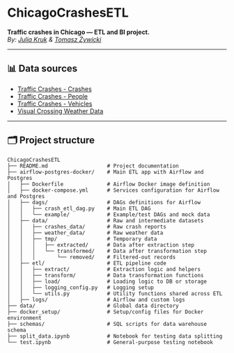 # ChicagoCrashesETL
**Traffic crashes in Chicago — ETL and BI project.**  <br>
*By: [Julia Kruk](https://github.com/krukj) & [Tomasz Żywicki](https://github.com/tomaszzywicki)*

---

## 📊 Data sources

- [Traffic Crashes - Crashes](https://data.cityofchicago.org/Transportation/Traffic-Crashes-Crashes/85ca-t3if/about_data)  
- [Traffic Crashes - People](https://data.cityofchicago.org/Transportation/Traffic-Crashes-People/u6pd-qa9d/about_data)  
- [Traffic Crashes - Vehicles](https://data.cityofchicago.org/Transportation/Traffic-Crashes-Vehicles/68nd-jvt3/about_data)  
- [Visual Crossing Weather Data](https://www.visualcrossing.com/weather-history/Chicago,%20IL,%20United%20States/us/last15days/)

---

## 🗂️ Project structure



```
ChicagoCrashesETL
├── README.md                   # Project documentation
├── airflow-postgres-docker/    # Main ETL app with Airflow and Postgres
│   ├── Dockerfile              # Airflow Docker image definition
│   ├── docker-compose.yml      # Services configuration for Airflow and Postgres
│   ├── dags/                   # DAGs definitions for Airflow
│   │   ├── crash_etl_dag.py    # Main ETL DAG
│   │   └── example/            # Example/test DAGs and mock data
│   ├── data/                   # Raw and intermediate datasets
│   │   ├── crashes_data/       # Raw crash reports
│   │   ├── weather_data/       # Raw weather data
│   │   ├── tmp/                # Temporary data
│   │   │   ├── extracted/      # Data after extraction step
│   │   │   └── transformed/    # Data after transformation step
│   │   │       └── removed/    # Filtered-out records
│   ├── etl/                    # ETL pipeline code
│   │   ├── extract/            # Extraction logic and helpers
│   │   ├── transform/          # Data transformation functions
│   │   ├── load/               # Loading logic to DB or storage
│   │   ├── logging_config.py   # Logging setup
│   │   └── utils.py            # Utility functions shared across ETL
│   ├── logs/                   # Airflow and custom logs
├── data/                       # Global data directory 
├── docker_setup/               # Setup/config files for Docker environment
├── schemas/                    # SQL scripts for data warehouse schema
├── split_data.ipynb            # Notebook for testing data splitting
└── test.ipynb                  # General-purpose testing notebook

```


